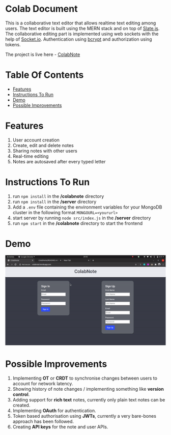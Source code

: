 # Colab Document
This is a collaborative text editor that allows realtime text editing among users. The text editor is built using the MERN stack and on top of [Slate.js](https://github.com/ianstormtaylor/slate). The collaborative editing part is implemented using web sockets with the help of [Socket.io](https://github.com/socketio/socket.io). Authentication using [bcrypt](https://www.npmjs.com/package/bcrypt) and authorization using tokens.

The project is live here - [ColabNote](http://colabnote.herokuapp.com/)

Table Of Contents
=================

<!--ts-->
   * [Features](#features)
   * [Instructions To Run](#instructions-to-run)
   * [Demo](#demo)
   * [Possible Improvements](#possible-improvements)
<!--te-->

Features
=================
1. User account creation
2. Create, edit and delete notes
3. Sharing notes with other users
4. Real-time editing
5. Notes are autosaved after every typed letter

Instructions To Run
=====================
1. run ```npm install``` in the <b>/colabnote</b> directory
2. run ```npm install``` in the <b>/server</b> directory
3. Add a ```.env``` file containing the environment variables for your MongoDB cluster in the following format ```MONGOURL=<yoururl>```
4. start server by running ```node src/index.js``` in the <b>/server</b> directory
5. run ```npm start``` in the <b>/colabnote</b> directory to start the frontend


Demo
=====================
![](demo.gif)

Possible Improvements
======================
1. Implementing <b>OT</b> or <b>CRDT</b> to synchronise changes between users to account for network latency.
2. Showing history of note changes / implementing something like <b>version control</b>.
3. Adding support for <b>rich text</b> notes, currently only plain text notes can be created.
4. Implementing <b>OAuth</b> for authentication.
5. Token based authorisation using <b>JWTs</b>, currently a very bare-bones approach has been followed.
6. Creating <b>API keys</b> for the note and user APIs.
